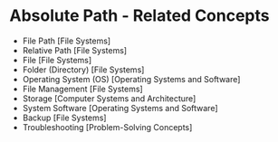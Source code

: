 # Absolute Path - Related Concepts

- File Path [File Systems]
- Relative Path [File Systems]
- File [File Systems]
- Folder (Directory) [File Systems]
- Operating System (OS) [Operating Systems and Software]
- File Management [File Systems]
- Storage [Computer Systems and Architecture]
- System Software [Operating Systems and Software]
- Backup [File Systems]
- Troubleshooting [Problem-Solving Concepts]
